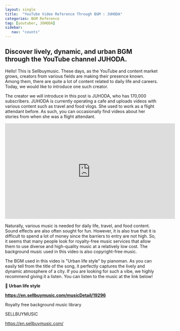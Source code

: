 ```yaml
---
layout: single
title:  "YouTube Video Reference Through BGM : JUHODA"
categories: BGM Reference
tag: [youtuber, JOHODA]
sidebar:
   nav: "counts"
---
```

<h2>Discover lively, dynamic, and urban BGM through the YouTube channel JUHODA.</h2>
<p>
    Hello! This is Sellbuymusic. These days, as the YouTube and content market grows, creators from various fields are making their presence known. Among them, there are quite a lot of content related to daily life and careers. Today, we would like to introduce one such creator.
</p>


<p>
    The creator we will introduce in this post is JUHODA, who has 170,000 subscribers. JUHODA is currently operating a cafe and uploads videos with various content such as travel and food vlogs. She used to work as a flight attendant before. As such, you can occasionally find videos about her stories from when she was a flight attendant.
</p>
<p>
    <iframe width="560" height="315" src="https://www.youtube.com/embed/hFv-RiyV5Zs" frameborder="0" allowfullscreen></iframe>
</p>
<p>
    Naturally, various music is needed for daily life, travel, and food content. Sound effects are also often sought for fun. However, it is also true that it is difficult to spend a lot of money since the barriers to entry are not high. So, it seems that many people look for royalty-free music services that allow them to use diverse and high-quality music at a relatively low cost. The background music used in this video is also copyright-free music.
</p>
<p>
    The BGM used in this video is "Urban life style" by pianoman. As you can easily tell from the title of the song, it perfectly captures the lively and dynamic atmosphere of a city. If you are looking for such a vibe, we highly recommend giving it a listen. You can listen to the music at the link below!
</p>
<p>
    <strong>🎵 Urban life style</strong>
</p>
<p>
    <strong><a href="https://en.sellbuymusic.com/musicDetail/19296">https://en.sellbuymusic.com/musicDetail/19296</a></strong>
</p>
<p>
    Royalty free background music library
</p>
<p>
    SELLBUYMUSIC
</p>
<p>
    <a href="https://en.sellbuymusic.com/">https://en.sellbuymusic.com/</a>
</p>